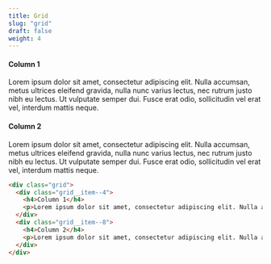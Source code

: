 ```yaml
---
title: Grid
slug: "grid"
draft: false
weight: 4
---
```


<div class="grid--visual">
  <div class="grid__item--4">
    <h4>Column 1</h4>
    <p>Lorem ipsum dolor sit amet, consectetur adipiscing elit. Nulla accumsan, metus ultrices eleifend gravida, nulla nunc varius lectus, nec rutrum justo nibh eu lectus. Ut vulputate semper dui. Fusce erat odio, sollicitudin vel erat vel, interdum mattis neque.</p>
  </div>
  <div class="grid__item--8">
    <h4>Column 2</h4>
    <p>Lorem ipsum dolor sit amet, consectetur adipiscing elit. Nulla accumsan, metus ultrices eleifend gravida, nulla nunc varius lectus, nec rutrum justo nibh eu lectus. Ut vulputate semper dui. Fusce erat odio, sollicitudin vel erat vel, interdum mattis neque.</p>
  </div>
</div>


```html
<div class="grid">
  <div class="grid__item--4">
    <h4>Column 1</h4>
    <p>Lorem ipsum dolor sit amet, consectetur adipiscing elit. Nulla accumsan, metus ultrices eleifend gravida, nulla nunc varius lectus, nec rutrum justo nibh eu lectus. Ut vulputate semper dui. Fusce erat odio, sollicitudin vel erat vel, interdum mattis neque.</p>
  </div>
  <div class="grid__item--8">
    <h4>Column 2</h4>
    <p>Lorem ipsum dolor sit amet, consectetur adipiscing elit. Nulla accumsan, metus ultrices eleifend gravida, nulla nunc varius lectus, nec rutrum justo nibh eu lectus. Ut vulputate semper dui. Fusce erat odio, sollicitudin vel erat vel, interdum mattis neque.</p>
  </div>
</div>
```
